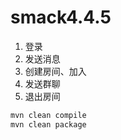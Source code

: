 # smack4.4.5


1. 登录
2. 发送消息
3. 创建房间、加入
4. 发送群聊
5. 退出房间

```bash
mvn clean compile
mvn clean package
```

